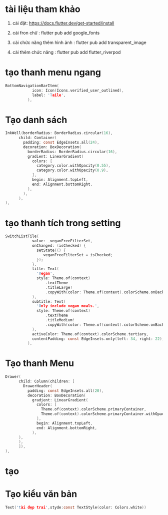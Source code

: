 # tài liệu tham khảo

1. cài đặt: https://docs.flutter.dev/get-started/install

2. cài fron chữ : flutter pub add google_fonts
3. cài chức năng thêm hình ảnh : flutter pub add transparent_image
4. cài thêm chức năng : flutter pub add flutter_riverpod

# tạo thanh menu ngang

```c
BottomNavigationBarItem(
            icon: Icon(Icons.verified_user_outlined),
            label: 'Taile',
          ),
```

# Tạo danh sách

```c
InkWell(borderRadius: BorderRadius.circular(16),
      child: Container(
        padding: const EdgeInsets.all(24),
        decoration: BoxDecoration(
          borderRadius: BorderRadius.circular(16),
          gradient: LinearGradient(
            colors: [
              category.color.withOpacity(0.55),
              category.color.withOpacity(0.9),
            ],
            begin: Alignment.topLeft,
            end: Alignment.bottomRight,
          ),
        ),
      ),
),

```

# tạo thanh tích trong setting

```c
SwitchListTile(
            value: _veganFreeFilterSet,
            onChanged: (isChecked) {
              setState(() {
                _veganFreeFilterSet = isChecked;
              });
            },
            title: Text(
              'Vegan',
              style: Theme.of(context)
                  .textTheme
                  .titleLarge!
                  .copyWith(color: Theme.of(context).colorScheme.onBackground),
            ),
            subtitle: Text(
              'Only include vegan meals.',
              style: Theme.of(context)
                  .textTheme
                  .titleMedium!
                  .copyWith(color: Theme.of(context).colorScheme.onBackground),
            ),
            activeColor: Theme.of(context).colorScheme.tertiary,
            contentPadding: const EdgeInsets.only(left: 34, right: 22),
          ),
```

# Tạo thanh Menu

```c
Drawer(
      child: Column(children: [
        DrawerHeader(
          padding: const EdgeInsets.all(20),
          decoration: BoxDecoration(
            gradient: LinearGradient(
              colors: [
                Theme.of(context).colorScheme.primaryContainer,
                Theme.of(context).colorScheme.primaryContainer.withOpacity(0.8)
              ],
              begin: Alignment.topLeft,
              end: Alignment.bottomRight,
            ),
      ),
      ),
      ]),
),
```

# tạo

# Tạo kiểu văn bản

```c
Text('tài đẹp trai',styde:const TextStyle(color: Colors.white))



```
